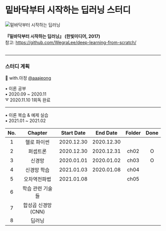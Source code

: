 # 밑바닥부터 시작하는 딥러닝 스터디
 ![밑바닥부터 시작하는 딥러닝](https://www.hanbit.co.kr/data/books/B8475831198_l.jpg)<br><br>
**『밑바닥부터 시작하는 딥러닝』 (한빛미디어, 2017)**<br>
참고:  <https://github.com/WegraLee/deep-learning-from-scratch/><br><br>

---

### 스터디 계획<br>
💜 with.아정 [@aaajeong](https://github.com/aaajeong)

▪ 이론 공부<br>
▪ 2020.09 ~ 2020.11<br>
➰ 2020.11.10 1회독 완료

----
▪ 이론 복습 & 예제 실습 <br/>
▪ 2021.01 ~ 2021.02<br>

|No.|Chapter|Start Date|End Date|Folder|Done|
|:--:|:-------:|:---:|:---:|:---:|:---:|
|1|헬로 파이썬|2020.12.30|2020.12.30|||
|2|퍼셉트론|2020.12.30|2020.12.31|ch02|O|
|3|신경망|2020.01.01|2020.01.02|ch03|O|
|4|신경망 학습|2021.01.03|2020.01.08|ch04||
|5|오차역전파법|2021.01.08||ch05||
|6|학습 관련 기술들|||||
|7|합성곱 신경망(CNN)|||||
|8|딥러닝|||||
